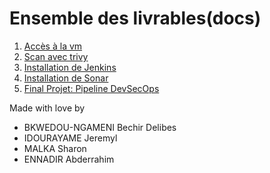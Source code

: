 # Ensemble des livrables(docs)
 
1. [Accès à la vm](./livrables/1-access-vm.md)
2. [Scan avec trivy](./livrables/2-trivy.md)
3. [Installation de Jenkins](./livrables/3-jenkins.md)
4. [Installation de Sonar](./livrables/4-sonar.md)
5. [Final Projet: Pipeline DevSecOps](./livrables/5-pipeline-devsecops.md)


Made with love by

* BKWEDOU-NGAMENI Bechir Delibes
* IDOURAYAME Jeremyl
* MALKA Sharon
* ENNADIR Abderrahim
